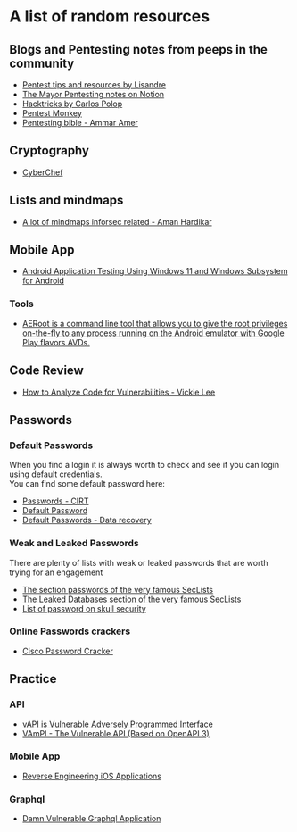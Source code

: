 # A list of random resources

## Blogs and Pentesting notes from peeps in the community

- [Pentest tips and resources by Lisandre](https://lisandre.com/)
- [The Mayor Pentesting notes on Notion](https://themayor.notion.site/themayor/Pentesting-Notes-9c46a29fdead4d1880c70bfafa8d453a)
- [Hacktricks by Carlos Polop](https://book.hacktricks.xyz/)
- [Pentest Monkey](https://pentestmonkey.net/category/blog)
- [Pentesting bible - Ammar Amer](https://github.com/blaCCkHatHacEEkr/PENTESTING-BIBLE)

## Cryptography

- [CyberChef](https://gchq.github.io/CyberChef/)

## Lists and mindmaps

- [A lot of mindmaps inforsec related - Aman Hardikar](https://www.amanhardikar.com/mindmaps.html)

## Mobile App

- [Android Application Testing Using Windows 11 and Windows Subsystem for Android](https://sensepost.com/blog/2021/android-application-testing-using-windows-11-and-windows-subsystem-for-android/)

### Tools

- [AERoot is a command line tool that allows you to give the root privileges on-the-fly to any process running on the Android emulator with Google Play flavors AVDs.](https://github.com/quarkslab/AERoot)

## Code Review

- [How to Analyze Code for Vulnerabilities - Vickie Lee](https://youtu.be/A8CNysN-lOM)

<!-- -TODO: add list of peeps to follow, and add the full list of resources and link to notion guide -->

## Passwords

### Default Passwords

When you find a login it is always worth to check and see if you can login using default credentials.  
You can find some default password here:
- [Passwords - CIRT](https://cirt.net/passwords)
- [Default Password](https://default-password.info/)
- [Default Passwords - Data recovery](https://datarecovery.com/rd/default-passwords/)

### Weak and Leaked Passwords

There are plenty of lists with weak or leaked passwords that are worth trying for an engagement

- [The section passwords of the very famous SecLists](https://github.com/danielmiessler/SecLists/tree/master/Passwords)
- [The Leaked Databases section of the very famous SecLists](https://github.com/danielmiessler/SecLists/tree/master/Passwords/Leaked-Databases)
- [List of password on skull security](https://wiki.skullsecurity.org/index.php?title%3DPasswords&sa=D&source=editors&ust=1643985817318602&usg=AOvVaw1ybsnRhjoTFCnUxZoMELlO)
 
### Online Passwords crackers

- [Cisco Password Cracker](https://www.ifm.net.nz/cookbooks/passwordcracker.html)

## Practice

### API

- [vAPI is Vulnerable Adversely Programmed Interface](https://github.com/roottusk/vapi)
- [VAmPI - The Vulnerable API (Based on OpenAPI 3)](https://github.com/erev0s/VAmPI)

### Mobile App

- [Reverse Engineering iOS Applications](https://github.com/ivRodriguezCA/RE-iOS-Apps)

### Graphql

- [Damn Vulnerable Graphql Application](https://github.com/dolevf/Damn-Vulnerable-GraphQL-Application)
